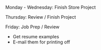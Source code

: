 Monday - Wednesday: Finish Store Project

Thursday: Review / Finish Project

Friday: Job Prep / Review

- Get resume examples
- E-mail them for printing off